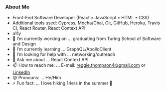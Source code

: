 ### About Me

<!--
**rdtho2525/rdtho2525** is a ✨ _special_ ✨ repository because its `README.md` (this file) appears on your GitHub profile.-->

- Front-End Software Developer (React • JavaScript • HTML • CSS)
- Additional tools used: Cypress, Mocha/Chai, Git, GitHub, Heroku, Travis CI, React Router, React Context API
- a11y
- 🔭 I’m currently working on ... graduating from Turing School of Software and Design
- 🌱 I’m currently learning ... GraphQL/ApolloClient
- 🤔 I’m looking for help with ... networking/outreach
- 💬 Ask me about ... React Context API
- 📫 How to reach me: ... E-mail: reggie.thompson4@gmail.com or [LinkedIn](https://www.linkedin.com/in/reggie-thompson-136979137/)
- 😄 Pronouns: ... He/Him
- ⚡ Fun fact: ... I love hiking 14ers in the summer :sunrise_over_mountains:

